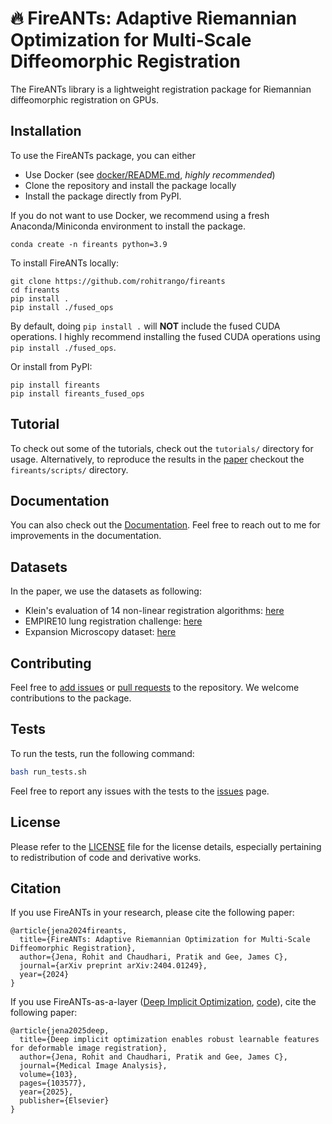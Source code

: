 # :fire: FireANTs: Adaptive Riemannian Optimization for Multi-Scale Diffeomorphic Registration

The FireANTs library is a lightweight registration package for Riemannian diffeomorphic registration on GPUs.

## Installation 
To use the FireANTs package, you can either 

- Use Docker (see [docker/README.md](docker/README.md), _highly recommended_)
- Clone the repository and install the package locally
- Install the package directly from PyPI.

If you do not want to use Docker, we recommend using a fresh Anaconda/Miniconda environment to install the package.
```
conda create -n fireants python=3.9
```

To install FireANTs locally:
```
git clone https://github.com/rohitrango/fireants
cd fireants
pip install .
pip install ./fused_ops
```

By default, doing `pip install .` will **NOT** include the fused CUDA operations. 
I highly recommend installing the fused CUDA operations using `pip install ./fused_ops`.

Or install from PyPI:
```
pip install fireants
pip install fireants_fused_ops
```

## Tutorial
To check out some of the tutorials, check out the `tutorials/` directory for usage.
Alternatively, to reproduce the results in the [paper](https://arxiv.org/abs/2404.01249) checkout the `fireants/scripts/` directory.


## Documentation
You can also check out the [Documentation](https://fireants.readthedocs.io/en/latest/). Feel free to reach out to me for improvements in the documentation.

## Datasets
In the paper, we use the datasets as following: 
* Klein's evaluation of 14 non-linear registration algorithms: [here](https://www.synapse.org/#!Synapse:syn3251018)
* EMPIRE10 lung registration challenge: [here](https://empire10.grand-challenge.org/)
* Expansion Microscopy dataset: [here](https://rnr-exm.grand-challenge.org/)

## Contributing
Feel free to [add issues](https://github.com/rohitrango/fireants/issues/new) or [pull requests](https://github.com/rohitrango/fireants/compare) to the repository. We welcome contributions to the package.

## Tests

To run the tests, run the following command:
```bash
bash run_tests.sh
```
Feel free to report any issues with the tests to the [issues](https://github.com/rohitrango/fireants/issues/new) page.

## License
Please refer to the [LICENSE](LICENSE) file for the license details, especially pertaining to redistribution of code and derivative works.

## Citation

If you use FireANTs in your research, please cite the following paper:

```
@article{jena2024fireants,
  title={FireANTs: Adaptive Riemannian Optimization for Multi-Scale Diffeomorphic Registration},
  author={Jena, Rohit and Chaudhari, Pratik and Gee, James C},
  journal={arXiv preprint arXiv:2404.01249},
  year={2024}
}
```

If you use FireANTs-as-a-layer ([Deep Implicit Optimization](https://www.sciencedirect.com/science/article/pii/S1361841525001240?via%3Dihub), [code](https://github.com/rohitrango/DIO)), cite the following paper:
```
@article{jena2025deep,
  title={Deep implicit optimization enables robust learnable features for deformable image registration},
  author={Jena, Rohit and Chaudhari, Pratik and Gee, James C},
  journal={Medical Image Analysis},
  volume={103},
  pages={103577},
  year={2025},
  publisher={Elsevier}
}
```
